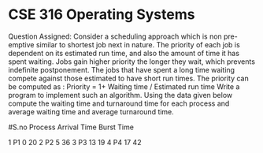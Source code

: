# CSE 316  Operating Systems

Question Assigned:
Consider a scheduling approach which is non pre-emptive similar to shortest job next in nature. The priority of each job is dependent on its estimated run time, and also the amount of time it has spent waiting. Jobs gain higher priority the longer they wait, which prevents indefinite postponement. The jobs that have spent a long time waiting compete against those estimated to have short run times. The priority can be computed as : Priority = 1+ Waiting time / Estimated run time Write a program to implement such an algorithm. 
Using the data given below compute the waiting time and turnaround time for each process and average waiting time and average turnaround time.
 
#S.no	   Process	   Arrival Time	   Burst Time

1           P1               0                20
2           P2               5		      36
3           P3              13                19
4           P4              17                42
